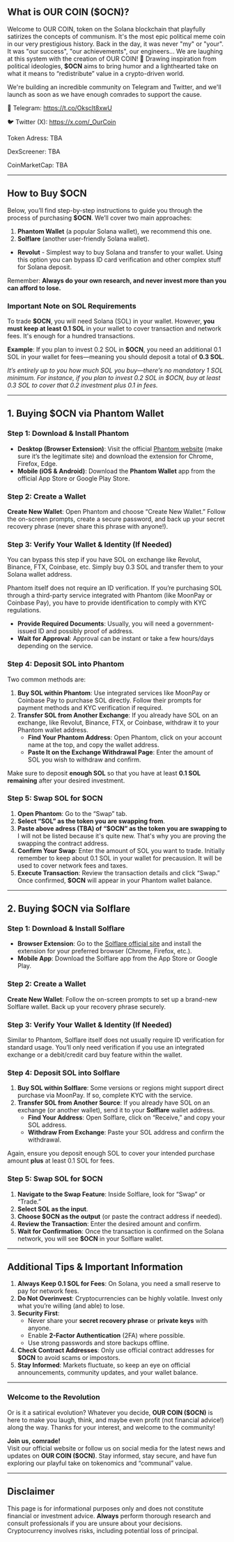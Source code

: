 ## **What is OUR COIN (\$OCN)?**

Welcome to OUR COIN, token on the Solana blockchain that playfully satirizes the concepts of communism. It's the most epic political meme coin in our very prestigious history.
Back in the day, it was never "my" or "your". It was "our success", "our achievements", our engineers... We are laughing at this system with the creation of OUR COIN! 🚀
Drawing inspiration from political ideologies, **\$OCN** aims to bring humor and a lighthearted take on what it means to “redistribute” value in a crypto-driven world.

We're building an incredible community on Telegram and Twitter, and we'll launch as soon as we have enough comrades to support the cause.

💬 Telegram: https://t.co/Oksclt8xwU

🐦 Twitter (X): https://x.com/_OurCoin

Token Adress: TBA

DexScreener: TBA

CoinMarketCap: TBA

---

## **How to Buy \$OCN**
Below, you’ll find step-by-step instructions to guide you through the process of purchasing **\$OCN**. We’ll cover two main approaches:

1. **Phantom Wallet** (a popular Solana wallet), we recommend this one.
2. **Solflare** (another user-friendly Solana wallet).

- **Revolut** - Simplest way to buy Solana and transfer to your wallet. Using this option you can bypass ID card verification and other complex stuff for Solana deposit.

Remember: **Always do your own research, and never invest more than you can afford to lose.**

### **Important Note on SOL Requirements**
To trade **\$OCN**, you will need Solana (SOL) in your wallet. However, **you must keep at least 0.1 SOL** in your wallet to cover transaction and network fees. It's enough for a hundred transactions.

**Example**: If you plan to invest 0.2 SOL in **\$OCN**, you need an additional 0.1 SOL in your wallet for fees—meaning you should deposit a total of **0.3 SOL**.

*It’s entirely up to you how much SOL you buy—there’s no mandatory 1 SOL minimum. For instance, if you plan to invest 0.2 SOL in \$OCN, buy at least 0.3 SOL to cover that 0.2 investment plus 0.1 in fees.*

---

## **1. Buying \$OCN via Phantom Wallet**

### **Step 1: Download & Install Phantom**
- **Desktop (Browser Extension)**: Visit the official [Phantom website](https://phantom.app/) (make sure it’s the legitimate site) and download the extension for Chrome, Firefox, Edge.
- **Mobile (iOS & Android)**: Download the **Phantom Wallet** app from the official App Store or Google Play Store.

### **Step 2: Create a Wallet**
**Create New Wallet**: Open Phantom and choose “Create New Wallet.” Follow the on-screen prompts, create a secure password, and back up your secret recovery phrase (never share this phrase with anyone!).

### **Step 3: Verify Your Wallet & Identity (If Needed)**
You can bypass this step if you have SOL on exchange like Revolut, Binance, FTX, Coinbase, etc. Simply buy 0.3 SOL and transfer them to your Solana wallet address.

Phantom itself does not require an ID verification. If you’re purchasing SOL through a third-party service integrated with Phantom (like MoonPay or Coinbase Pay), you have to provide identification to comply with KYC regulations.  
- **Provide Required Documents**: Usually, you will need a government-issued ID and possibly proof of address.
- **Wait for Approval**: Approval can be instant or take a few hours/days depending on the service.

### **Step 4: Deposit SOL into Phantom**  
Two common methods are:  
1. **Buy SOL within Phantom**: Use integrated services like MoonPay or Coinbase Pay to purchase SOL directly. Follow their prompts for payment methods and KYC verification if required.  
2. **Transfer SOL from Another Exchange**: If you already have SOL on an exchange, like Revolut, Binance, FTX, or Coinbase, withdraw it to your Phantom wallet address.  
   - **Find Your Phantom Address**: Open Phantom, click on your account name at the top, and copy the wallet address.  
   - **Paste It on the Exchange Withdrawal Page**: Enter the amount of SOL you wish to withdraw and confirm.

Make sure to deposit **enough SOL** so that you have at least **0.1 SOL remaining** after your desired investment.

### **Step 5: Swap SOL for \$OCN**
1. **Open Phantom**: Go to the “Swap” tab.
2. **Select “SOL” as the token you are swapping from**.
3. **Paste above adress (TBA) of “\$OCN” as the token you are swapping to** I will not be listed because it's quite new. That's why you are proving the swapping the contract address.
4. **Confirm Your Swap**: Enter the amount of SOL you want to trade. Initially remember to keep about 0.1 SOL in your wallet for precausion. It will be used to cover network fees and taxes.
5. **Execute Transaction**: Review the transaction details and click “Swap.” Once confirmed, **\$OCN** will appear in your Phantom wallet balance.

---

## **2. Buying \$OCN via Solflare**

### **Step 1: Download & Install Solflare**  
- **Browser Extension**: Go to the [Solflare official site](https://solflare.com/) and install the extension for your preferred browser (Chrome, Firefox, etc.).  
- **Mobile App**: Download the Solflare app from the App Store or Google Play.

### **Step 2: Create a Wallet**  
**Create New Wallet**: Follow the on-screen prompts to set up a brand-new Solflare wallet. Back up your recovery phrase securely.  

### **Step 3: Verify Your Wallet & Identity (If Needed)**  
Similar to Phantom, Solflare itself does not usually require ID verification for standard usage. You’ll only need verification if you use an integrated exchange or a debit/credit card buy feature within the wallet.

### **Step 4: Deposit SOL into Solflare**  
1. **Buy SOL within Solflare**: Some versions or regions might support direct purchase via MoonPay. If so, complete KYC with the service.  
2. **Transfer SOL from Another Source**: If you already have SOL on an exchange (or another wallet), send it to your **Solflare** wallet address.  
   - **Find Your Address**: Open Solflare, click on “Receive,” and copy your SOL address.  
   - **Withdraw From Exchange**: Paste your SOL address and confirm the withdrawal.  

Again, ensure you deposit enough SOL to cover your intended purchase amount **plus** at least 0.1 SOL for fees.

### **Step 5: Swap SOL for \$OCN**  
1. **Navigate to the Swap Feature**: Inside Solflare, look for “Swap” or “Trade.”  
2. **Select SOL as the input**.  
3. **Choose \$OCN as the output** (or paste the contract address if needed).  
4. **Review the Transaction**: Enter the desired amount and confirm.  
5. **Wait for Confirmation**: Once the transaction is confirmed on the Solana network, you will see **\$OCN** in your Solflare wallet.

---

## **Additional Tips & Important Information**
1. **Always Keep 0.1 SOL for Fees**: On Solana, you need a small reserve to pay for network fees.
2. **Do Not Overinvest**: Cryptocurrencies can be highly volatile. Invest only what you’re willing (and able) to lose.
3. **Security First**:
   - Never share your **secret recovery phrase** or **private keys** with anyone.
   - Enable **2-Factor Authentication** (2FA) where possible.
   - Use strong passwords and store backups offline.
4. **Check Contract Addresses**: Only use official contract addresses for **\$OCN** to avoid scams or impostors.
5. **Stay Informed**: Markets fluctuate, so keep an eye on official announcements, community updates, and your wallet balance.

---

### **Welcome to the Revolution**
Or is it a satirical evolution? Whatever you decide, **OUR COIN (\$OCN)** is here to make you laugh, think, and maybe even profit (not financial advice!) along the way. Thanks for your interest, and welcome to the community!

**Join us, comrade!**  
Visit our official website or follow us on social media for the latest news and updates on **OUR COIN (\$OCN)**. Stay informed, stay secure, and have fun exploring our playful take on tokenomics and “communal” value.

---

## **Disclaimer**
This page is for informational purposes only and does not constitute financial or investment advice. **Always** perform thorough research and consult professionals if you are unsure about your decisions. Cryptocurrency involves risks, including potential loss of principal.
